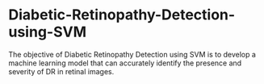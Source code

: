 # Diabetic-Retinopathy-Detection-using-SVM
The objective of Diabetic Retinopathy Detection using SVM is to develop a machine learning model that can accurately identify  the presence and severity of DR in retinal images. 
